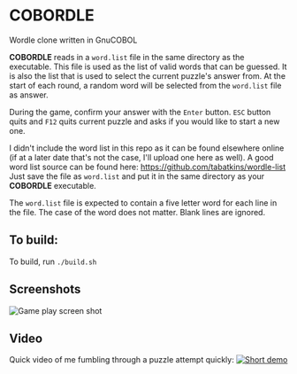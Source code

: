 # COBORDLE
Wordle clone written in GnuCOBOL

**COBORDLE** reads in a ```word.list``` file in the same directory as the executable. This file is used as the list of valid words that can be guessed. It is also the list that is used to select the current puzzle's answer from. At the start of each round, a random word will be selected from the ```word.list``` file as answer. 

During the game, confirm your answer with the ```Enter``` button. ```ESC``` button quits and ```F12``` quits current puzzle and asks if you would like to start a new one.

I didn't include the word list in this repo as it can be found elsewhere online (if at a later date that's not the case, I'll upload one here as well). A good word list source can be found here: https://github.com/tabatkins/wordle-list Just save the file as ```word.list``` and put it in the same directory as your **COBORDLE** executable.

The ```word.list``` file is expected to contain a five letter word for each line in the file. The case of the word does not matter. Blank lines are ignored.

## To build:
To build, run ```./build.sh```

## Screenshots 
![Game play screen shot](https://i.imgur.com/L84ht57.png) 

## Video
Quick video of me fumbling through a puzzle attempt quickly:
[![Short demo](https://youtu.be/iRQHZE5uqgM)](https://youtu.be/iRQHZE5uqgM)


